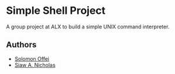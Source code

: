 # Simple Shell Project
A group project at ALX to build a simple UNIX command interpreter.


## Authors

- [Solomon Offei](https://www.github.com/OffeiNewton)
- [Siaw A. Nicholas](https://www.github.com/ayequill)

